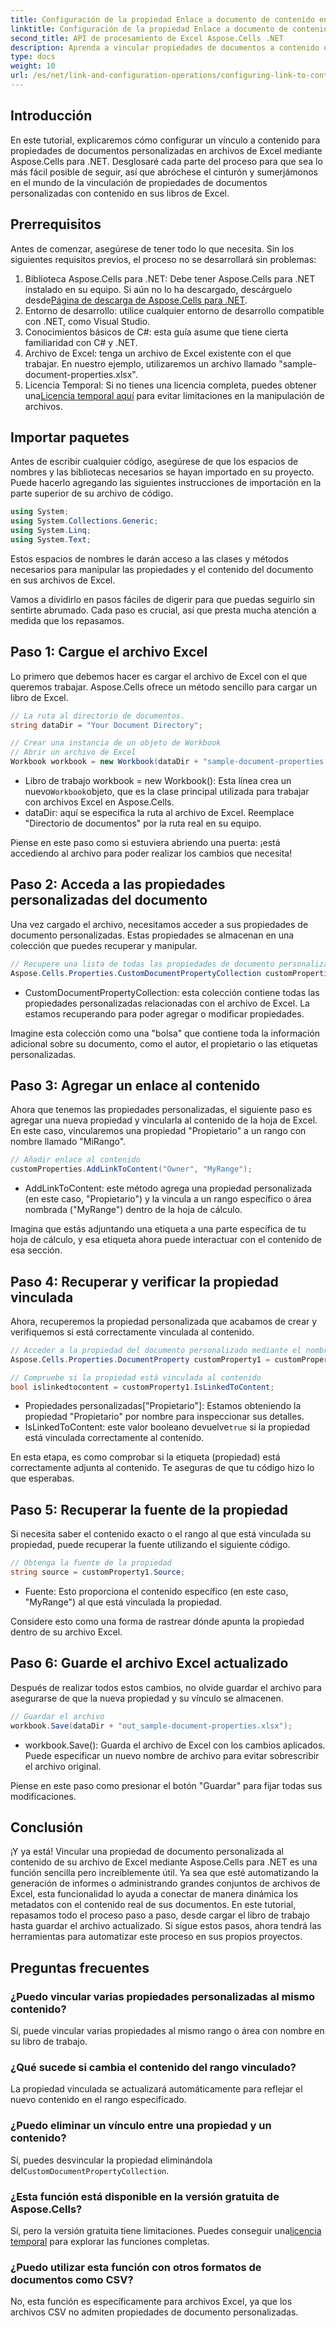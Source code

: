 ```yaml
---
title: Configuración de la propiedad Enlace a documento de contenido en .NET
linktitle: Configuración de la propiedad Enlace a documento de contenido en .NET
second_title: API de procesamiento de Excel Aspose.Cells .NET
description: Aprenda a vincular propiedades de documentos a contenido en Excel mediante Aspose.Cells para .NET. Tutorial paso a paso para desarrolladores.
type: docs
weight: 10
url: /es/net/link-and-configuration-operations/configuring-link-to-content-document-property/
---
```

## Introducción

En este tutorial, explicaremos cómo configurar un vínculo a contenido para propiedades de documentos personalizadas en archivos de Excel mediante Aspose.Cells para .NET. Desglosaré cada parte del proceso para que sea lo más fácil posible de seguir, así que abróchese el cinturón y sumerjámonos en el mundo de la vinculación de propiedades de documentos personalizadas con contenido en sus libros de Excel.

## Prerrequisitos

Antes de comenzar, asegúrese de tener todo lo que necesita. Sin los siguientes requisitos previos, el proceso no se desarrollará sin problemas:

1.  Biblioteca Aspose.Cells para .NET: Debe tener Aspose.Cells para .NET instalado en su equipo. Si aún no lo ha descargado, descárguelo desde[Página de descarga de Aspose.Cells para .NET](https://releases.aspose.com/cells/net/).
2. Entorno de desarrollo: utilice cualquier entorno de desarrollo compatible con .NET, como Visual Studio.
3. Conocimientos básicos de C#: esta guía asume que tiene cierta familiaridad con C# y .NET.
4. Archivo de Excel: tenga un archivo de Excel existente con el que trabajar. En nuestro ejemplo, utilizaremos un archivo llamado "sample-document-properties.xlsx".
5. Licencia Temporal: Si no tienes una licencia completa, puedes obtener una[Licencia temporal aquí](https://purchase.aspose.com/temporary-license/) para evitar limitaciones en la manipulación de archivos.

## Importar paquetes

Antes de escribir cualquier código, asegúrese de que los espacios de nombres y las bibliotecas necesarios se hayan importado en su proyecto. Puede hacerlo agregando las siguientes instrucciones de importación en la parte superior de su archivo de código.

```csharp
using System;
using System.Collections.Generic;
using System.Linq;
using System.Text;
```

Estos espacios de nombres le darán acceso a las clases y métodos necesarios para manipular las propiedades y el contenido del documento en sus archivos de Excel.

Vamos a dividirlo en pasos fáciles de digerir para que puedas seguirlo sin sentirte abrumado. Cada paso es crucial, así que presta mucha atención a medida que los repasamos.

## Paso 1: Cargue el archivo Excel

Lo primero que debemos hacer es cargar el archivo de Excel con el que queremos trabajar. Aspose.Cells ofrece un método sencillo para cargar un libro de Excel.

```csharp
// La ruta al directorio de documentos.
string dataDir = "Your Document Directory";

// Crear una instancia de un objeto de Workbook
// Abrir un archivo de Excel
Workbook workbook = new Workbook(dataDir + "sample-document-properties.xlsx");
```

-  Libro de trabajo workbook = new Workbook(): Esta línea crea un nuevo`Workbook`objeto, que es la clase principal utilizada para trabajar con archivos Excel en Aspose.Cells.
- dataDir: aquí se especifica la ruta al archivo de Excel. Reemplace "Directorio de documentos" por la ruta real en su equipo.

Piense en este paso como si estuviera abriendo una puerta: ¡está accediendo al archivo para poder realizar los cambios que necesita!

## Paso 2: Acceda a las propiedades personalizadas del documento

Una vez cargado el archivo, necesitamos acceder a sus propiedades de documento personalizadas. Estas propiedades se almacenan en una colección que puedes recuperar y manipular.

```csharp
// Recupere una lista de todas las propiedades de documento personalizadas del archivo Excel
Aspose.Cells.Properties.CustomDocumentPropertyCollection customProperties = workbook.Worksheets.CustomDocumentProperties;
```

- CustomDocumentPropertyCollection: esta colección contiene todas las propiedades personalizadas relacionadas con el archivo de Excel. La estamos recuperando para poder agregar o modificar propiedades.

Imagine esta colección como una "bolsa" que contiene toda la información adicional sobre su documento, como el autor, el propietario o las etiquetas personalizadas.

## Paso 3: Agregar un enlace al contenido

Ahora que tenemos las propiedades personalizadas, el siguiente paso es agregar una nueva propiedad y vincularla al contenido de la hoja de Excel. En este caso, vincularemos una propiedad "Propietario" a un rango con nombre llamado "MiRango".

```csharp
// Añadir enlace al contenido
customProperties.AddLinkToContent("Owner", "MyRange");
```

- AddLinkToContent: este método agrega una propiedad personalizada (en este caso, "Propietario") y la vincula a un rango específico o área nombrada ("MyRange") dentro de la hoja de cálculo.

Imagina que estás adjuntando una etiqueta a una parte específica de tu hoja de cálculo, y esa etiqueta ahora puede interactuar con el contenido de esa sección.

## Paso 4: Recuperar y verificar la propiedad vinculada

Ahora, recuperemos la propiedad personalizada que acabamos de crear y verifiquemos si está correctamente vinculada al contenido.

```csharp
// Acceder a la propiedad del documento personalizado mediante el nombre de la propiedad
Aspose.Cells.Properties.DocumentProperty customProperty1 = customProperties["Owner"];

// Compruebe si la propiedad está vinculada al contenido
bool islinkedtocontent = customProperty1.IsLinkedToContent;
```

- Propiedades personalizadas["Propietario"]: Estamos obteniendo la propiedad "Propietario" por nombre para inspeccionar sus detalles.
- IsLinkedToContent: este valor booleano devuelve`true` si la propiedad está vinculada correctamente al contenido.

En esta etapa, es como comprobar si la etiqueta (propiedad) está correctamente adjunta al contenido. Te aseguras de que tu código hizo lo que esperabas.

## Paso 5: Recuperar la fuente de la propiedad

Si necesita saber el contenido exacto o el rango al que está vinculada su propiedad, puede recuperar la fuente utilizando el siguiente código.

```csharp
// Obtenga la fuente de la propiedad
string source = customProperty1.Source;
```

- Fuente: Esto proporciona el contenido específico (en este caso, "MyRange") al que está vinculada la propiedad.

Considere esto como una forma de rastrear dónde apunta la propiedad dentro de su archivo Excel.

## Paso 6: Guarde el archivo Excel actualizado

Después de realizar todos estos cambios, no olvide guardar el archivo para asegurarse de que la nueva propiedad y su vínculo se almacenen.

```csharp
// Guardar el archivo
workbook.Save(dataDir + "out_sample-document-properties.xlsx");
```

- workbook.Save(): Guarda el archivo de Excel con los cambios aplicados. Puede especificar un nuevo nombre de archivo para evitar sobrescribir el archivo original.

Piense en este paso como presionar el botón "Guardar" para fijar todas sus modificaciones.

## Conclusión

¡Y ya está! Vincular una propiedad de documento personalizada al contenido de su archivo de Excel mediante Aspose.Cells para .NET es una función sencilla pero increíblemente útil. Ya sea que esté automatizando la generación de informes o administrando grandes conjuntos de archivos de Excel, esta funcionalidad lo ayuda a conectar de manera dinámica los metadatos con el contenido real de sus documentos.
En este tutorial, repasamos todo el proceso paso a paso, desde cargar el libro de trabajo hasta guardar el archivo actualizado. Si sigue estos pasos, ahora tendrá las herramientas para automatizar este proceso en sus propios proyectos.

## Preguntas frecuentes

### ¿Puedo vincular varias propiedades personalizadas al mismo contenido?
Sí, puede vincular varias propiedades al mismo rango o área con nombre en su libro de trabajo.

### ¿Qué sucede si cambia el contenido del rango vinculado?
La propiedad vinculada se actualizará automáticamente para reflejar el nuevo contenido en el rango especificado.

### ¿Puedo eliminar un vínculo entre una propiedad y un contenido?
 Sí, puedes desvincular la propiedad eliminándola del`CustomDocumentPropertyCollection`.

### ¿Esta función está disponible en la versión gratuita de Aspose.Cells?
 Sí, pero la versión gratuita tiene limitaciones. Puedes conseguir una[licencia temporal](https://purchase.aspose.com/temporary-license/) para explorar las funciones completas.

### ¿Puedo utilizar esta función con otros formatos de documentos como CSV?
No, esta función es específicamente para archivos Excel, ya que los archivos CSV no admiten propiedades de documento personalizadas.